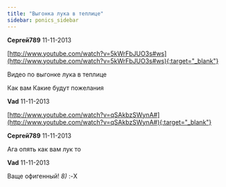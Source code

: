 ```yaml
---
title: "Выгонка лука в теплице"
sidebar: ponics_sidebar
---
```


**Сергей789** 11-11-2013

[http://www.youtube.com/watch?v=5kWrFbJUO3s#ws](http://www.youtube.com/watch?v=5kWrFbJUO3s#ws){:target="_blank"}

Видео по выгонке лука в теплице 

Как вам Какие будут пожелания


**Vad** 11-11-2013

[http://www.youtube.com/watch?v=qSAkbzSWynA#](http://www.youtube.com/watch?v=qSAkbzSWynA#){:target="_blank"}


**Сергей789** 11-11-2013

Ага опять как вам лук то


**Vad** 11-11-2013

Ваще офигенный! *8)* :-X


